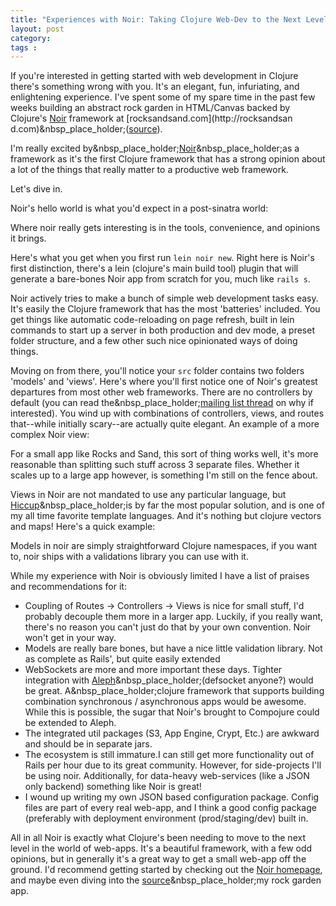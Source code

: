 ```yaml
---
title: "Experiences with Noir: Taking Clojure Web-Dev to the Next Level"
layout: post
category: 
tags : 
---
```





If you're interested in getting started with web development in Clojure
there's something wrong with you. It's an elegant, fun, infuriating, and
enlightening experience. I've spent some of my spare time in the past few
weeks building an abstract rock garden in HTML/Canvas backed by Clojure's
[Noir](http://webnoir.org/) framework at [rocksandsand.com](http://rocksandsan
d.com)&nbsp_place_holder;([source](https://github.com/andrewvc/rocksandsand)).

I'm really excited
by&nbsp_place_holder;[Noir](http://webnoir.org/)&nbsp_place_holder;as a
framework as it's the first Clojure framework that has a strong opinion about
a lot of the things that really matter to a productive web framework.

Let's dive in.

Noir's hello world is what you'd expect in a post-sinatra world:

Where noir really gets interesting is in the tools, convenience, and opinions
it brings.

Here's what you get when you first run `lein noir new`. Right here is Noir's
first distinction, there's a lein (clojure's main build tool) plugin that will
generate a bare-bones Noir app from scratch for you, much like `rails s`.

Noir actively tries to make a bunch of simple web development tasks easy. It's
easily the Clojure framework that has the most 'batteries' included. You get
things like automatic code-reloading on page refresh, built in lein commands
to start up a server in both production and dev mode, a preset folder
structure, and a few other such nice opinionated ways of doing things.

Moving on from there, you'll notice your `src` folder contains two folders
'models' and 'views'. Here's where you'll first notice one of Noir's greatest
departures from most other web frameworks. There are no controllers by default
(you can read the&nbsp_place_holder;[mailing list
thread](https://groups.google.com/d/msg/clj-noir/FxipsTEhVtM/l4zX_lY1J5UJ) on
why if interested). You wind up with combinations of controllers, views, and
routes that--while initially scary--are actually quite elegant. An example of
a more complex Noir view:

For a small app like Rocks and Sand, this sort of thing works well, it's more
reasonable than splitting such stuff across 3 separate files. Whether it
scales up to a large app however, is something I'm still on the fence about.

Views in Noir are not mandated to use any particular language, but
[Hiccup](https://github.com/weavejester/hiccup)&nbsp_place_holder;is by far
the most popular solution, and is one of my all time favorite template
languages. And it's nothing but clojure vectors and maps! Here's a quick
example:

Models in noir are simply straightforward Clojure namespaces, if you want to,
noir ships with a validations library you can use with it.

While my experience with Noir is obviously limited I have a list of praises
and recommendations for it:

  * Coupling of Routes -> Controllers -> Views is nice for small stuff, I'd probably decouple them more in a larger app. Luckily, if you really want, there's no reason you can't just do that by your own convention. Noir won't get in your way.
  * Models are really bare bones, but have a nice little validation library. Not as complete as Rails', but quite easily extended
  * WebSockets are more and more important these days. Tighter integration with [Aleph](https://groups.google.com/d/msg/clj-noir/FxipsTEhVtM/l4zX_lY1J5UJ)&nbsp_place_holder;(defsocket anyone?) would be great. A&nbsp_place_holder;clojure framework that supports building combination synchronous / asynchronous apps would be awesome. While this is possible, the sugar that Noir's brought to Compojure could be extended to Aleph.
  * The integrated util packages (S3, App Engine, Crypt, Etc.) are awkward and should be in separate jars.
  * The ecosystem is still immature.I can still get more functionality out of Rails per hour due to its great community. However, for side-projects I'll be using noir. Additionally, for data-heavy web-services (like a JSON only backend) something like Noir is great!
  * I wound up writing my own JSON based configuration package. Config files are part of every real web-app, and I think a good config package (preferably with deployment environment (prod/staging/dev) built in.

All in all Noir is exactly what Clojure's been needing to move to the next
level in the world of web-apps. It's a beautiful framework, with a few odd
opinions, but in generally it's a great way to get a small web-app off the
ground. I'd recommend getting started by checking out the [Noir
homepage](http://webnoir.org/), and maybe even diving into the
[source](https://github.com/andrewvc/rocksandsand)&nbsp_place_holder;my rock
garden app.

